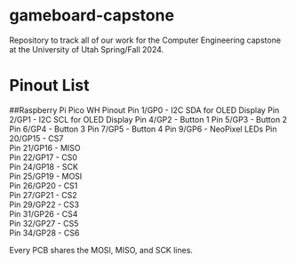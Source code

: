 # gameboard-capstone
Repository to track all of our work for the Computer Engineering capstone at the University of Utah Spring/Fall 2024.

# Pinout List
##Raspberry Pi Pico WH Pinout 
Pin 1/GP0 - I2C SDA for OLED Display
Pin 2/GP1 - I2C SCL for OLED Display
Pin 4/GP2 - Button 1
Pin 5/GP3 - Button 2
Pin 6/GP4 - Button 3
Pin 7/GP5 - Button 4
Pin 9/GP6 - NeoPixel LEDs
Pin 20/GP15 - CS7  
Pin 21/GP16 - MISO  
Pin 22/GP17 - CS0  
Pin 24/GP18 - SCK  
Pin 25/GP19 - MOSI  
Pin 26/GP20 - CS1  
Pin 27/GP21 - CS2  
Pin 29/GP22 - CS3  
Pin 31/GP26 - CS4  
Pin 32/GP27 - CS5  
Pin 34/GP28 - CS6  

Every PCB shares the MOSI, MISO, and SCK lines.
